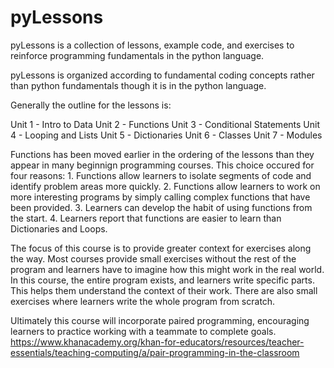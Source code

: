 # pyLessons

pyLessons is a collection of lessons, example code, and exercises to reinforce programming fundamentals in the python language.

pyLessons is organized according to fundamental coding concepts rather than python fundamentals though it is in the python language.

Generally the outline for the lessons is:

Unit 1 - Intro to Data
Unit 2 - Functions
Unit 3 - Conditional Statements
Unit 4 - Looping and Lists
Unit 5 - Dictionaries
Unit 6 - Classes
Unit 7 - Modules

Functions has been moved earlier in the ordering of the lessons than they appear in many beginnign programming courses.
This choice occured for four reasons:
    1. Functions allow learners to isolate segments of code and identify problem areas more quickly.
    2. Functions allow learners to work on more interesting programs by simply calling complex functions that have been provided.
    3. Learners can develop the habit of using functions from the start.
    4. Learners report that functions are easier to learn than Dictionaries and Loops.

The focus of this course is to provide greater context for exercises along the way.  Most courses provide small exercises without the rest of the program and learners have to imagine how this might work in the real world.  In this course, the entire program exists, and learners write specific parts.  This helps them understand the context of their work.  There are also small exercises where learners write the whole program from scratch.  

Ultimately this course will incorporate paired programming, encouraging learners to practice working with a teammate to complete goals.  https://www.khanacademy.org/khan-for-educators/resources/teacher-essentials/teaching-computing/a/pair-programming-in-the-classroom
